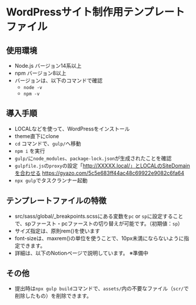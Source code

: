 # WordPressサイト制作用テンプレートファイル

## 使用環境
- Node.js バージョン14系以上
- npm バージョン8以上
- バージョンは、以下のコマンドで確認
  - `node -v`
  - `npm -v`


## 導入手順
- LOCALなどを使って、WordPressをインストール
- theme直下にclone
- `cd` コマンドで、`gulp/`へ移動
- `npm i` を実行
- `gulp/`に`node_modules`、`package-lock.json`が生成されたことを確認
- `gulpfile.js`の`proxy`の設定「http://XXXXX.local/」とLOCALのSiteDomainを合わせる
  https://gyazo.com/5c5e683ff44ac48c69922e9082c6fa64
- `npx gulp`でタスクランナー起動
 
## テンプレートファイルの特徴
  - src/sass/global/_breakpoints.scssにある変数を`pc` or `sp`に設定することで、spファースト・pcファーストの切り替えが可能です。（初期値：`sp`）
  - サイズ指定は、原則rem()を使います
  - font-sizeは、maxrem()の単位を使うことで、10px未満にならないように指定できます。
  - 詳細は、以下のNotionページで説明しています。
※準備中  
## その他
- 提出時は`npx gulp build`コマンドで、`assets/`内の不要なファイル（`scr/`で削除したもの）を削除できます。

